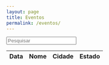 ```yaml
---
layout: page
title: Eventos
permalink: /eventos/
---
```


<div x-data='{
   "eventos": {{site.data.eventos.eventos | jsonify}},
   sort(col) {
      if(this.sortCol === col) this.sortAsc = !this.sortAsc;
      this.sortCol = col;
      this.eventos.sort((a, b) => {
        if(a[this.sortCol] < b[this.sortCol]) return this.sortAsc?1:-1;
        if(a[this.sortCol] > b[this.sortCol]) return this.sortAsc?-1:1;
        return 0;
      });
   },
   filter() {
      let value = document.querySelector("#filter-input").value;
      let events = {{site.data.eventos.eventos | jsonify}};
      
      this.eventos = events.filter((item) => {
         let list = [];
         for(prop in item) {
            item_value = item[prop].toLowerCase()
            list.push(item_value.includes(value))
         }
         return list.some(Boolean);
      });
      
   }
}'>

<input id="filter-input" class="search search-filter" type="text" x-on:keyup="filter()" placeholder="Pesquisar">
<table>
   <thead>
   <th x-on:click="sort('date')">Data</th>
   <th x-on:click="sort('title')">Nome</th>
   <th x-on:click="sort('city')">Cidade</th>
   <th x-on:click="sort('uf')">Estado</th>
   </thead>
<tbody>
  <template x-if="!eventos">
      <tr><td colspan="4"><i>Loading...</i></td></tr>
    </template>
    <template x-for="evento in eventos">
      <tr>
        <td x-text="evento.date"></td>   
        <td x-text="evento.title"></td>   
        <td x-text="evento.city"></td>   
        <td x-text="evento.uf"></td>   
      </tr>
    </template>
</tbody>
</table>
</div>